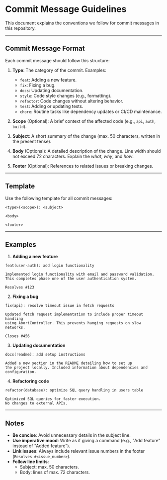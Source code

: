 # Commit Message Guidelines

This document explains the conventions we follow for commit messages in this repository.

---

## **Commit Message Format**

Each commit message should follow this structure:

1. **Type**: The category of the commit. Examples:
   - `feat`: Adding a new feature.
   - `fix`: Fixing a bug.
   - `docs`: Updating documentation.
   - `style`: Code style changes (e.g., formatting).
   - `refactor`: Code changes without altering behavior.
   - `test`: Adding or updating tests.
   - `chore`: Routine tasks like dependency updates or CI/CD maintenance.

2. **Scope** (Optional): A brief context of the affected code (e.g., `api`, `auth`, `build`).

3. **Subject**: A short summary of the change (max. 50 characters, written in the present tense).

4. **Body** (Optional): A detailed description of the change. Line width should not exceed 72 characters. Explain the *what*, *why*, and *how*.

5. **Footer** (Optional): References to related issues or breaking changes.

---

## **Template**

Use the following template for all commit messages:

```plaintext
<type>(<scope>): <subject>

<body>

<footer>
```

---

## **Examples**

1. **Adding a new feature**

```plaintext
feat(user-auth): add login functionality

Implemented login functionality with email and password validation.
This completes phase one of the user authentication system.

Resolves #123
```

2. **Fixing a bug**

```plaintext
fix(api): resolve timeout issue in fetch requests

Updated fetch request implementation to include proper timeout handling
using AbortController. This prevents hanging requests on slow networks.

Closes #456
```

3. **Updating documentation**

```plaintext
docs(readme): add setup instructions

Added a new section in the README detailing how to set up
the project locally. Included information about dependencies and configuration.
```

4. **Refactoring code**

```plaintext
refactor(database): optimize SQL query handling in users table

Optimized SQL queries for faster execution.
No changes to external APIs.
```

---

## **Notes**

- **Be concise**: Avoid unnecessary details in the subject line.
- **Use imperative mood**: Write as if giving a command (e.g., "Add feature" instead of "Added feature").
- **Link issues**: Always include relevant issue numbers in the footer (`Resolves #<issue_number>`).
- **Follow line limits**:
  - Subject: max. 50 characters.
  - Body: lines of max. 72 characters.
